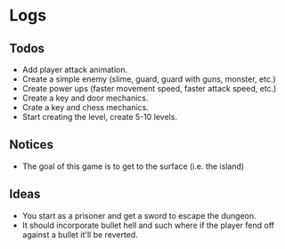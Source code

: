 # Logs

## Todos

- Add player attack animation.
- Create a simple enemy (slime, guard, guard with guns, monster, etc.)
- Create power ups (faster movement speed, faster attack speed, etc.)
- Create a key and door mechanics.
- Crate a key and chess mechanics.
- Start creating the level, create 5-10 levels.

## Notices

- The goal of this game is to get to the surface (i.e. the island)

## Ideas

- You start as a prisoner and get a sword to escape the dungeon.
- It should incorporate bullet hell and such where if the player fend off against a bullet it'll be reverted.
